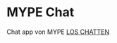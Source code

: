 # MYPE Chat
Chat app von MYPE
<a href="https://mype-tools.github.io/chat/docs/index.html">LOS CHATTEN</a>
